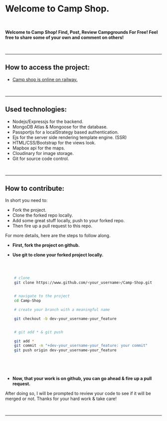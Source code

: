 # Welcome to Camp Shop.

<br>

**Welcome to Camp Shop! Find, Post, Review Campgrounds For Free! Feel free to share some of your own and comment on others!**

<br>


---

## How to access the project:


- [Camp shop is online on railway.](camp-shop.up.railway.app)


<br>

---

## Used technologies:

- Nodejs/Expressjs for the backend.
- MongoDB Atlas & Mongoose for the database.
- Passportjs for a localStrategy based authentication.
- Ejs for the server side rendering template engine. (SSR)
- HTML/CSS/Bootstrap for the views look.
- Mapbox api for the maps.
- Cloudinary for image storage.
- Git for source code control.

<br>

---

## How to contribute:

In short you need to: 

- Fork the project.
- Clone the forked repo locally.
- Add some great stuff locally, push to your forked repo.
- Then fire up a pull request to this repo.


For more details, here are the steps to follow along.

- **First, fork the project on github.**

- **Use git to clone your forked project locally.**

<br>

```sh

    # clone 
    git clone https://www.github.com/<your_username>/Camp-Shop.git


    # navigate to the project
    cd Camp-Shop 

    # create your branch with a meaningful name

    git checkout -b dev-your_username-your_feature


    # git add * & git push

    git add *
    git commit -m "+dev-your_username-your_feature: your commit"
    git push origin dev-your_username-your_feature

  

```

<br>


- **Now, that your work is on github, you can go ahead & fire up a pull request.**

After doing so, I will be prompted to review your code to see if it will be merged or not. Thanks for your hard work & take care! 

<br>

---

